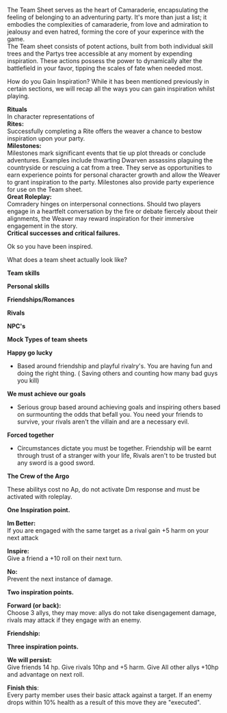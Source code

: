 The Team Sheet serves as the heart of Camaraderie, encapsulating the feeling of belonging to an adventuring party. It's more than just a list; it embodies the complexities of camaraderie, from love and admiration to jealousy and even hatred, forming the core of your experince with the game.  
The Team sheet consists of potent actions, built from both individual skill trees and the Partys tree accessible at any moment by expending inspiration. These actions possess the power to dynamically alter the battlefield in your favor, tipping the scales of fate when needed most.
 
How do you Gain Inspiration? While it has been mentioned previously in certain sections, we will recap all the ways you can gain inspiration whilst playing.
 
**Rituals**  
In character representations of  
**Rites:**  
Successfully completing a Rite offers the weaver a chance to bestow inspiration upon your party.  
**Milestones:**  
Milestones mark significant events that tie up plot threads or conclude adventures. Examples include thwarting Dwarven assassins plaguing the countryside or rescuing a cat from a tree. They serve as opportunities to earn experience points for personal character growth and allow the Weaver to grant inspiration to the party. Milestones also provide party experience for use on the Team sheet.  
**Great Roleplay:**  
Comradery hinges on interpersonal connections. Should two players engage in a heartfelt conversation by the fire or debate fiercely about their alignments, the Weaver may reward inspiration for their immersive engagement in the story.  
**Critical successes and critical failures.**
   

Ok so you have been inspired.
 
What does a team sheet actually look like?
    
**Team skills**
 
**Personal skills**
   

**Friendships/Romances**
 
**Rivals**
 
**NPC's**
      

**Mock Types of team sheets**
 
**Happy go lucky**
 
- Based around friendship and playful rivalry's. You are having fun and doing the right thing. ( Saving others and counting how many bad guys you kill)
 
**We must achieve our goals**
 
- Serious group based around achieving goals and inspiring others based on surmounting the odds that befall you. You need your friends to survive, your rivals aren't the villain and are a necessary evil.
 
**Forced together**
 
- Circumstances dictate you must be together. Friendship will be earnt through trust of a stranger with your life, Rivals aren't to be trusted but any sword is a good sword.
  
**The Crew of the Argo**
 
These abilitys cost no Ap, do not activate Dm response and must be activated with roleplay.
 
**One Inspiration point.**
 
**Im Better:**  
If you are engaged with the same target as a rival gain +5 harm on your next attack
 
**Inspire:**  
Give a friend a +10 roll on their next turn.
 
**No:**  
Prevent the next instance of damage.
   

**Two inspiration points.**
 
**Forward (or back):**  
Choose 3 allys, they may move: allys do not take disengagement damage, rivals may attack if they engage with an enemy.
 
**Friendship:**
    
**Three inspiration points.**
 
**We will persist:**  
Give friends 14 hp. Give rivals 10hp and +5 harm. Give All other allys +10hp and advantage on next roll.
 
**Finish this**:  
Every party member uses their basic attack against a target. If an enemy drops within 10% health as a result of this move they are "executed".